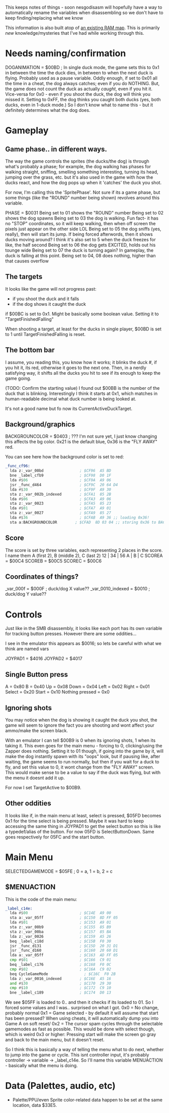 This keeps notes of things - soon nesgodisasm will hopefully have a way to automatically rename the variables when disassembling so we don't have to keep finding/replacing what we know

This information is also built atop of [an existing RAM map](https://datacrystal.romhacking.net/wiki/Duck_Hunt:RAM_map). This is primarily *new* knowledge/mysteries that I've had while working through this.

# Needs naming/confirmation
DOGANIMATION = $00BD ; In single duck mode, the game sets this to 0x1 in between the time the duck dies, in between to when the next duck is flying. Probably used as a pause variable. Oddly enough, if set to 0x01 all the time in a cheat, the dog always catches; even if you do NOTHING. But, the game does not count the duck as actually *caught*, even if you hit it. Vice-versa for 0x0 - even if you shoot the duck, the dog will think you missed it. Setting to 0xFF, the dog thinks you caught both ducks (yes, both ducks, even in 1-duck mode.) So I don't know what to name this - but it definitely determines what the dog does.

# Gameplay

## Game phase.. in different ways.
The way the game controls the sprites (the ducks/the dog) is through what's probably a phase; for example, the dog walking has phases for walking straight, sniffing, smelling something interesting, turning its head, jumping over the grass, etc. but it's also used in the game with how the ducks react, and how the dog pops up when it 'catches' the duck you shot.

For now, I'm calling this the 'SpritePhase'. Not sure if its a game phase, but some things (like the "ROUND" number being shown) revolves around this variable.

PHASE = $0031
Being set to 01 shows the "ROUND" number
Being set to 02 shows the dog spawns
Being set to 03 the dog is walking. Fun fact- it has no "STOP" coordinates, so it will keep walking, then when off screen the pixels just appear on the other side LOL
Being set to 05 the dog sniffs (yes, really), then will start its jump. If being forced afterwords, then it shows ducks moving around? I think it's also set to 5 when the duck freezes for like, the half second
Being set to 06 the dog gets EXCITED, holds out his tounge wide
Being set to 07 the duck is turning again? In gameplay, the duck is falling at this point.
Being set to 04, 08 does nothing, higher than that causes overflow

## The targets
It looks like the game will not progress past:
- if you shoot the duck and it falls
- if the dog shows it caught the duck

if $00BC is set to 0x1. Might be basically some boolean value. Setting it to "TargetFinishedFalling"

When shooting a target, at least for the ducks in single player, $00BD is set to 1 until TargetFinishedFalling is reset.

## The bottom bar
I assume, you reading this, you know how it works; it blinks the duck #, if you hit it, its red, otherwise it goes to the next one. Then, in a nerdly satisfying way, it shifts all the ducks you hit to see if its enough to keep the game going.

(TODO: Confirm the starting value)
I found out $00BB is the number of the duck that is blinking. Interestingly I think it starts at 0x1, which matches in human-readable decimal what duck number is being looked at.

It's not a good name but fo now its CurrentActiveDuckTarget.

## Background/graphics
BACKGROUNCOLOR = $0403 ; ??? I'm not sure yet, I just know changing this affects the bg color. 0x21 is the default blue, 0x36 is the "FLY AWAY" red.

You can see here how the background color is set to red:
```asm
_func_cf96:
  lda z:_var_00bd                ; $CF96  A5 BD
  bne _label_cfb9                ; $CF98  D0 1F
  lda #$06                       ; $CF9A  A9 06
  jsr _func_d464                 ; $CF9C  20 64 D4
  lda #$30                       ; $CF9F  A9 30
  sta z:_var_002b_indexed        ; $CFA1  85 2B
  lda #$06                       ; $CFA3  A9 06
  sta z:_var_0023                ; $CFA5  85 23
  lda #$01                       ; $CFA7  A9 01
  sta z:_var_0027                ; $CFA9  85 27
  lda #$36                       ; $CFAB  A9 36 ;; loading 0x36!
  sta a:BACKGROUNDCOLOR        ; $CFAD  8D 03 04 ;; storing 0x36 to BACKGROUNDCOLOR unless im dumb at reading 6502 asm
```

## Score
The score is set by three variables, each representing 2 places in the score. I name them A (first 2), B (middle 2), C (last 2)
12 | 34 | 56
A  | B  | C
SCOREA = $00C4
SCOREB = $00C5
SCOREC = $00C6

## Coordinates of things?
_var_000f = $000F ; duck/dog X value??
_var_0010_indexed = $0010 ; duck/dog Y value??

# Controls
Just like in the SMB disassembly, it looks like each port has its own variable for tracking button presses. However there are some oddities...

I see in the emulator this appears as $0016; so lets be careful with what we think are named vars

JOYPAD1 = $4016
JOYPAD2 = $4017

## Single Button press
A = 0x80
B = 0x40
Up = 0x08
Down = 0x04
Left = 0x02
Right = 0x01
Select = 0x20
Start = 0x10
Nothing pressed = 0x0

## Ignoring shots
You may notice when the dog is showing it caught the duck you shot, the game will seem to ignore the fact you are shooting and wont affect your ammo/make the screen black.

With an emulator I can tell $00B9 is 0 when its ignoring shots, 1 when its taking it. This even goes for the main menu - forcing to 0, clicking/using the Zapper does nothing. Setting it to 01 though, if going into the game by it, will make the dog instantly spawn with its "oops" look, but if pausing like, after waiting, the game seems to run normally, but then if you wait for a duck to fly, and set this value to 0, it wont change from the "FLY AWAY" screen. This would make sense to be a value to say if the duck was flying, but with the menu it doesnt add it up.

For now I set TargetActive to $00B9.

## Other oddities
It looks like if, in the main menu at least, select is pressed, $05FD becomes 0x1 for the time select is being pressed. Maybe it was hard to keep accessing the same thing in JOYPAD1 to get the select button so this is like a typedef/alias of the button. For now 05FD is SelectButtonDown. Same goes respectively for 05FC and the start button.

# Main Menu
SELECTEDGAMEMODE = $05FE ; 0 = a, 1 = b, 2 = c

## $MENUACTION
This is the code of the main menu:
```asm
_label_c14e:
  lda #$00                       ; $C14E  A9 00
  sta a:_var_05ff                ; $C150  8D FF 05
  lda #$01                       ; $C153  A9 01
  sta z:_var_00b9                ; $C155  85 B9
  sta z:_var_00ba                ; $C157  85 BA
  lda z:_var_0026                ; $C159  A5 26
  beq _label_c18d                ; $C15B  F0 30
  jsr _func_d131                 ; $C15D  20 31 D1
  jsr _func_d160                 ; $C160  20 60 D1
  lda a:_var_05ff                ; $C163  AD FF 05
  cmp #$01                       ; $C166  C9 01
  beq _label_c176                ; $C168  F0 0C
  cmp #$02                       ; $C16A  C9 02
  beq CycleGameMode                ; $C16C  F0 2B
  lda z:_var_0016_indexed        ; $C16E  A5 16
  and #$30                       ; $C170  29 30
  cmp #$10                       ; $C172  C9 10
  bne _label_c189                ; $C174  D0 13
```
We see $05FF is loaded to 0.. and then it checks if its loaded to 01. So I forced some values and I was.. surprised on what I got.
0x0 = No change, probably normal
0x1 = Game selected - by default it will assume that start has been pressed? When using cheats, it will automatically dump you into Game A on soft reset/
0x2 = The cursor spam cycles through the selectable gamemodes as fast as possible. This would be done with select though, which is weird
0x3 or higher: Pressing start will make the screen go gray and back to the main menu, but it doesn't reset.

So I think this is basically a way of telling the menu what to do next, whether to jump into the game or cycle. This isnt controller input, it's probably controller -> variable -> _label_c14e. So I'll name this variable MENUACTION - basically what the menu is doing. 

# Data (Palettes, audio, etc)
- Palette/PPU/even Sprite color-related data happen to be set at the same location, data $33E5.